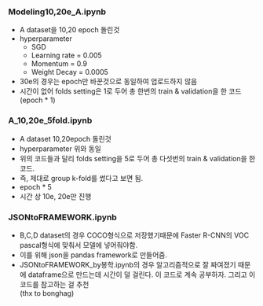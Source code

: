 ### Modeling10,20e_A.ipynb 
* A dataset을 10,20 epoch 돌린것
* hyperparameter
	* SGD
	* Learning rate = 0.005
	* Momentum = 0.9
	* Weight Decay = 0.0005
* 30e의 경우는 epoch만 바꾼것으로 동일하여 업로드하지 않음
* 시간이 없어 folds setting은 1로 두어 총 한번의 train & validation을 한 코드 (epoch * 1)
### A_10,20e_5fold.ipynb
* A dataset 10,20epoch 돌린것
* hyperparameter 위와 동일
* 위의 코드들과 달리 folds setting을 5로 두어 총 다섯번의 train & validation을 한 코드.
* 즉, 제대로 group k-fold를 썼다고 보면 됨.
* epoch * 5
* 시간 상 10e, 20e만 진행

### JSONtoFRAMEWORK.ipynb
* B,C,D dataset의 경우 COCO형식으로 저장했기때문에 Faster R-CNN의 VOC pascal형식에 맞춰서 모델에 넣어줘야함.
* 이를 위해 json을 pandas framework로 만들어줌.
* JSONtoFRAMEWORK_by봉학.ipynb의 경우 알고리즘적으로 잘 짜여졌기 때문에 dataframe으로 만드는데 시간이 덜 걸린다. 이 코드로 계속 공부하자. 그리고 이 코드를 참고하는 걸 추천 </br>(thx to bonghag)
